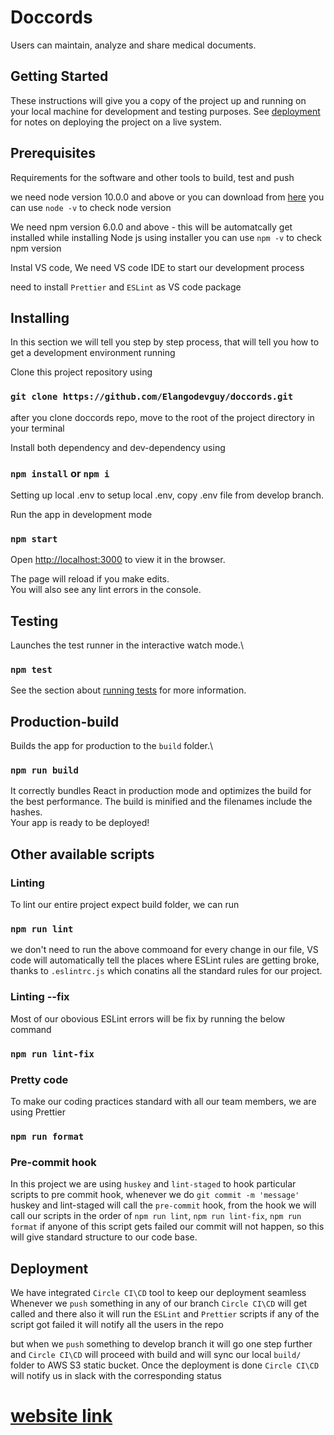 # Doccords

Users can maintain, analyze and share medical documents.

## Getting Started
These instructions will give you a copy of the project up and running on your local machine for development and testing purposes. See [deployment](https://github.com/Elangodevguy/doccords#deployment) for notes on deploying the project on a live system.

## Prerequisites
Requirements for the software and other tools to build, test and push

we need node version 10.0.0 and above or you can download from [here](https://nodejs.org/en/download/)
you can use `node -v` to check node version

We need npm version 6.0.0 and above - this will be automatcally get installed while installing Node js using installer
you can use `npm -v` to check npm version

Instal VS code, We need VS code IDE to start our development process

need to install `Prettier` and `ESLint` as VS code package

## Installing
In this section we will tell you step by step process, that will tell you how to get a development environment running

Clone this project repository using
### `git clone https://github.com/Elangodevguy/doccords.git`

after you clone doccords repo, move to the root of the project directory in your terminal

Install both dependency and dev-dependency using
### `npm install`  or  `npm i` 

Setting up local .env
to setup local .env, copy .env file from develop branch.

Run the app in development mode
### `npm start`

Open [http://localhost:3000](http://localhost:3000) to view it in the browser.

The page will reload if you make edits.\
You will also see any lint errors in the console.

## Testing
Launches the test runner in the interactive watch mode.\
### `npm test`
See the section about [running tests](https://facebook.github.io/create-react-app/docs/running-tests) for more information.

## Production-build
Builds the app for production to the `build` folder.\

### `npm run build`
It correctly bundles React in production mode and optimizes the build for the best performance.
The build is minified and the filenames include the hashes.\
Your app is ready to be deployed!

## Other available scripts

### Linting
To lint our entire project expect build folder, we can run 
### `npm run lint`
we don't need to run the above commoand for every change in our file, VS code will automatically tell the places where ESLint rules are getting broke, thanks to `.eslintrc.js` which conatins all the standard rules for our project.

### Linting --fix
Most of our obovious ESLint errors will be fix by running the below command
### `npm run lint-fix`

### Pretty code
To make our coding practices standard with all our team members, we are using Prettier
### `npm run format`

### Pre-commit hook
In this project we are using `huskey` and `lint-staged` to hook particular scripts to pre commit hook,
whenever we do `git commit -m 'message'` huskey and lint-staged will call the `pre-commit` hook, from the hook we will call our scripts in the order of
`npm run lint`, `npm run lint-fix`, `npm run format` if anyone of this script gets failed our commit will not happen, so this will give standard structure to our code base.

## Deployment
We have integrated `Circle CI\CD` tool to keep our deployment seamless
Whenever we `push` something in any of our branch `Circle CI\CD` will get called and there also it will run the `ESLint` and `Prettier` scripts if any of the script got failed it will notify all the users in the repo

but when we `push` something to develop branch it will go one step further and `Circle CI\CD` will proceed with build and will sync our local `build/` folder to AWS S3 static bucket. Once the deployment is done `Circle CI\CD` will notify us in slack with the corresponding status

# [website link](https://d35a2073q06o61.cloudfront.net/)
